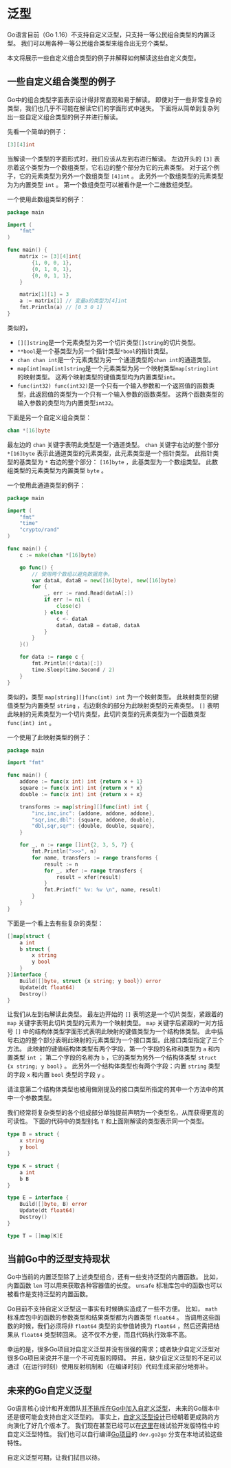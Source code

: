 # 泛型

Go语言目前（Go 1.16）不支持自定义泛型，只支持一等公民组合类型的内置泛型。 我们可以用各种一等公民组合类型来组合出无穷个类型。

本文将展示一些自定义组合类型的例子并解释如何解读这些自定义类型。

## 一些自定义组合类型的例子

Go中的组合类型字面表示设计得非常直观和易于解读。 即使对于一些非常复杂的类型，我们也几乎不可能在解读它们的字面形式中迷失。 下面将从简单到复杂列出一些自定义组合类型的例子并进行解读。

先看一个简单的例子：

``` go
[3][4]int
```

当解读一个类型的字面形式时，我们应该从左到右进行解读。 左边开头的 `[3]` 表示着这个类型为一个数组类型，它右边的整个部分为它的元素类型。 对于这个例子，它的元素类型为另外一个数组类型 `[4]int` 。 此另外一个数组类型的元素类型为为内置类型 `int` 。 第一个数组类型可以被看作是一个二维数组类型。

一个使用此数组类型的例子：

``` go
package main

import (
	"fmt"
)

func main() {
	matrix := [3][4]int{
		{1, 0, 0, 1},
		{0, 1, 0, 1},
		{0, 0, 1, 1},
	}

	matrix[1][1] = 3
	a := matrix[1] // 变量a的类型为[4]int
	fmt.Println(a) // [0 3 0 1]
}
```

类似的，

* `[][]string`是一个元素类型为另一个切片类型`[]string`的切片类型。
* `**bool`是一个基类型为另一个指针类型`*bool`的指针类型。
* `chan chan int`是一个元素类型为另一个通道类型的`chan int`的通道类型。
* `map[int]map[int]string`是一个元素类型为另一个映射类型`map[string]int`的映射类型。 这两个映射类型的键值类型均为内置类型`int`。
* `func(int32) func(int32)`是一个只有一个输入参数和一个返回值的函数类型，此返回值的类型为一个只有一个输入参数的函数类型。 这两个函数类型的输入参数的类型均为内置类型`int32`。

下面是另一个自定义组合类型：

``` go
chan *[16]byte
```

最左边的 `chan` 关键字表明此类型是一个通道类型。 `chan` 关键字右边的整个部分 `*[16]byte` 表示此通道类型的元素类型，此元素类型是一个指针类型。 此指针类型的基类型为 `*` 右边的整个部分： `[16]byte` ，此基类型为一个数组类型。 此数组类型的元素类型为内置类型 `byte` 。

一个使用此通道类型的例子：

``` go
package main

import (
	"fmt"
	"time"
	"crypto/rand"
)

func main() {
	c := make(chan *[16]byte)

	go func() {
		// 使用两个数组以避免数据竞争。
		var dataA, dataB = new([16]byte), new([16]byte)
		for {
			_, err := rand.Read(dataA[:])
			if err != nil {
				close(c)
			} else {
				c <- dataA
				dataA, dataB = dataB, dataA
			}
		}
	}()

	for data := range c {
		fmt.Println((*data)[:])
		time.Sleep(time.Second / 2)
	}
}
```

类似的，类型 `map[string][]func(int) int` 为一个映射类型。 此映射类型的键值类型为内置类型 `string` ，右边剩余的部分为此映射类型的元素类型。 `[]` 表明此映射的元素类型为一个切片类型，此切片类型的元素类型为一个函数类型 `func(int) int` 。

一个使用了此映射类型的例子：

``` go
package main

import "fmt"

func main() {
	addone := func(x int) int {return x + 1}
	square := func(x int) int {return x * x}
	double := func(x int) int {return x + x}

	transforms := map[string][]func(int) int {
		"inc,inc,inc": {addone, addone, addone},
		"sqr,inc,dbl": {square, addone, double},
		"dbl,sqr,sqr": {double, double, square},
	}

	for _, n := range []int{2, 3, 5, 7} {
		fmt.Println(">>>", n)
		for name, transfers := range transforms {
			result := n
			for _, xfer := range transfers {
				result = xfer(result)
			}
			fmt.Printf(" %v: %v \n", name, result)
		}
	}
}
```

下面是一个看上去有些复杂的类型：

``` go
[]map[struct {
	a int
	b struct {
		x string
		y bool
	}
}]interface {
	Build([]byte, struct {x string; y bool}) error
	Update(dt float64)
	Destroy()
}
```

让我们从左到右解读此类型。 最左边开始的 `[]` 表明这是一个切片类型，紧跟着的 `map` 关键字表明此切片类型的元素为一个映射类型。 `map` 关键字后紧跟的一对方括号 `[]` 中的结构体类型字面形式表明此映射的键值类型为一个结构体类型。 此中括号右边的整个部分表明此映射的元素类型为一个接口类型。此接口类型指定了三个方法。 此映射的键值结构体类型有两个字段，第一个字段的名称和类型为 `a` 和内置类型 `int` ； 第二个字段的名称为 `b` ，它的类型为另外一个结构体类型 `struct {x string; y bool}` 。 此另外一个结构体类型也有两个字段：内置 `string` 类型的字段 `x` 和内置 `bool` 类型的字段 `y` 。

请注意第二个结构体类型也被用做刚提及的接口类型所指定的其中一个方法中的其中一个参数类型。

我们经常将复杂类型的各个组成部分单独提前声明为一个类型名，从而获得更高的可读性。 下面的代码中的类型别名 `T` 和上面刚解读的类型表示同一个类型。

``` go
type B = struct {
	x string
	y bool
}

type K = struct {
	a int
	b B
}

type E = interface {
	Build([]byte, B) error
	Update(dt float64)
	Destroy()
}

type T = []map[K]E
```

## 当前Go中的泛型支持现状

Go中当前的内置泛型除了上述类型组合，还有一些支持泛型的内置函数。 比如，内置函数 `len` 可以用来获取各种容器值的长度。 `unsafe` 标准库包中的函数也可以被看作是支持泛型的内置函数。

Go目前不支持自定义泛型这一事实有时候确实造成了一些不方便。 比如， `math` 标准库包中的函数的参数类型和结果类型都为内置类型 `float64` 。 当调用这些函数的时候，我们必须将非 `float64` 类型的实参值转换为 `float64` ，然后还需把结果从 `float64` 类型转回来。 这不仅不方便，而且代码执行效率不高。

幸运的是，很多Go项目对自定义泛型并没有很强的需求；或者缺少自定义泛型对很多Go项目来说并不是一个不可克服的障碍。 并且，缺少自定义泛型的不足可以通过（在运行时刻）使用反射机制和（在编译时刻）代码生成来部分地弥补。

## 未来的Go自定义泛型

Go语言核心设计和开发团队[并不排斥在Go中加入自定义泛型](https://research.swtch.com/go2017#generics)， 未来的Go版本中还是很可能会支持自定义泛型的。 事实上，[自定义泛型设计](https://blog.golang.org/generics-next-step)已经朝着更成熟的方向演化了好几个版本了。 我们现在甚至已经可以在[这里](https://go2goplay.golang.org/)在线试验开发版特性中的自定义泛型特性。 我们也可以自行编译[Go项目](https://github.com/golang/go)的 `dev.go2go` 分支在本地试验这些特性。

自定义泛型可期，让我们拭目以待。
